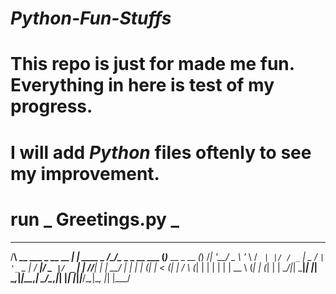 # *Python-Fun-Stuffs* 


# This repo is just for made me fun. Everything in here is test of my progress.
# I will add *Python* files oftenly to see my improvement.

# run _ Greetings.py _



   __                       _                              _                 _ 
  /__\ __ ___ _ __     __ _| | ____ _  /\_/\__ _ _ __ ___ (_)___  __ _  __ _(_)
 /_\| '__/ _ \ '_ \   / _` | |/ / _` | \_ _/ _` | '_ ` _ \| / __|/ _` |/ _` | |
//__| | |  __/ | | | | (_| |   < (_| |  / \ (_| | | | | | | \__ \ (_| | (_| | |
\__/|_|  \___|_| |_|  \__,_|_|\_\__,_|  \_/\__,_|_| |_| |_|_|___/\__,_|\__, |_|
                                                                       |___/   
